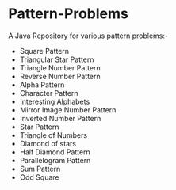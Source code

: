 # Pattern-Problems

A Java Repository for various pattern problems:-

- Square Pattern
- Triangular Star Pattern
- Triangle Number Pattern
- Reverse Number Pattern
- Alpha Pattern
- Character Pattern
- Interesting Alphabets
- Mirror Image Number Pattern
- Inverted Number Pattern
- Star Pattern
- Triangle of Numbers
- Diamond of stars
- Half Diamond Pattern
- Parallelogram Pattern
- Sum Pattern
- Odd Square
